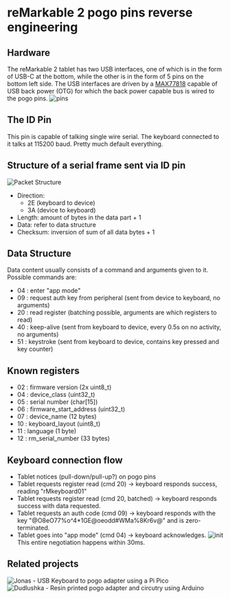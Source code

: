 # reMarkable 2 pogo pins reverse engineering

## Hardware
The reMarkable 2 tablet has two USB interfaces, one of which is in the form of USB-C at the bottom, while the other is in the form of 5 pins on the bottom left side. 
The USB interfaces are driven by a [MAX77818](https://www.analog.com/media/en/technical-documentation/data-sheets/MAX77818.pdf) capable of USB back power (OTG) for which the back power capable bus is wired to the pogo pins. 
![pins](https://github.com/pabloaul/rm2-pogo-com/assets/35423980/1daf98c5-a366-467d-9aa9-9fcda3983a65)


## The ID Pin
This pin is capable of talking single wire serial. 
The keyboard connected to it talks at 115200 baud. 
Pretty much default everything.

## Structure of a serial frame sent via ID pin
![Packet Structure](https://github.com/pabloaul/rm2-pogo-com/assets/35423980/e2cf386e-0075-4bc8-94dc-5746810920ad)

- Direction:
  - 2E (keyboard to device)
  - 3A (device to keyboard)
- Length:   amount of bytes in the data part + 1
- Data:     refer to data structure
- Checksum: inversion of sum of all data bytes + 1

## Data Structure
Data content usually consists of a command and arguments given to it.
Possible commands are:
- 04 : enter "app mode"
- 09 : request auth key from peripheral (sent from device to keyboard, no arguments)
- 20 : read register (batching possible, arguments are which registers to read)
- 40 : keep-alive (sent from keyboard to device, every 0.5s on no activity, no arguments)
- 51 : keystroke (sent from keyboard to device, contains key pressed and key counter)

## Known registers
- 02 : firmware version (2x uint8_t) 
- 04 : device_class (uint32_t)
- 05 : serial number (char[15])
- 06 : firmware_start_address (uint32_t)
- 07 : device_name (12 bytes)
- 10 : keyboard_layout (uint8_t)
- 11 : language (1 byte)
- 12 : rm_serial_number (33 bytes)

## Keyboard connection flow
- Tablet notices (pull-down/pull-up?) on pogo pins
- Tablet requests register read (cmd 20) -> keyboard responds success, reading "rMkeyboard01"
- Tablet requests register read (cmd 20, batched) -> keyboard responds success with data requested.
- Tablet requests an auth code (cmd 09) -> keyboard responds with the key "@O8eO77%o^4*1GE@oeodd#WMa%8Kr6v@" and is zero-terminated.
- Tablet goes into "app mode" (cmd 04) -> keyboard acknowledges.
![init](https://github.com/pabloaul/rm2-pogo-com/assets/35423980/907e60ae-b951-4206-802d-f7f9d35d2549)
This entire negotiation happens within 30ms.

## Related projects
![Jonas - USB Keyboard to pogo adapter using a Pi Pico](https://github.com/jonasoberschweiber/remarkable-keyboard-adapter/)\
![Dudlushka - Resin printed pogo adapter and circutry using Arduino](https://github.com/Dudlushka/Remarkable_TypeFolio_Pretender)
